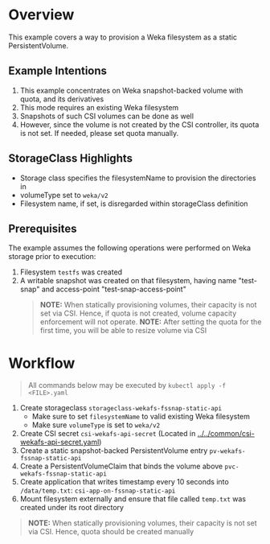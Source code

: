 # Overview
This example covers a way to provision a Weka filesystem as a static PersistentVolume.

## Example Intentions
1. This example concentrates on Weka snapshot-backed volume with quota, and its derivatives
2. This mode requires an existing Weka filesystem
3. Snapshots of such CSI volumes can be done as well
4. However, since the volume is not created by the CSI controller, its quota is not set. If needed, please set quota manually.

## StorageClass Highlights
- Storage class specifies the filesystemName to provision the directories in
- volumeType set to `weka/v2`
- Filesystem name, if set, is disregarded within storageClass definition

## Prerequisites
The example assumes the following operations were performed on Weka storage prior to execution:
1. Filesystem `testfs` was created
2. A writable snapshot was created on that filesystem, having name "test-snap" and access-point "test-snap-access-point"
   > **NOTE:** When statically provisioning volumes, their capacity is not set via CSI. Hence, if quota is not created, volume capacity enforcement will not operate.
   > **NOTE:** After setting the quota for the first time, you will be able to resize volume via CSI

# Workflow
> All commands below may be executed by `kubectl apply -f <FILE>.yaml`
1. Create storageclass `storageclass-wekafs-fssnap-static-api` 
   - Make sure to set `filesystemName` to valid existing Weka filesystem
   - Make sure `volumeType` is set to `weka/v2`
2. Create CSI secret `csi-wekafs-api-secret`  (Located in [../../common/csi-wekafs-api-secret.yaml](../../common/csi-wekafs-api-secret.yaml))
3. Create a static snapshot-backed PersistentVolume entry `pv-wekafs-fssnap-static-api`
4. Create a PersistentVolumeClaim that binds the volume above `pvc-wekafs-fssnap-static-api`
5. Create application that writes timestamp every 10 seconds into `/data/temp.txt`: `csi-app-on-fssnap-static-api`
6. Mount filesystem externally and ensure that file called `temp.txt` was created under its root directory

> **NOTE:** When statically provisioning volumes, their capacity is not set via CSI. Hence, quota should be created manually  
